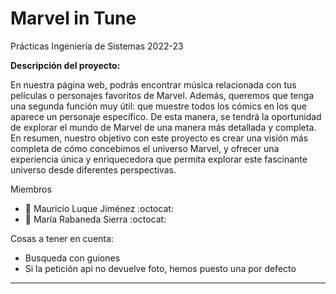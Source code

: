 # Marvel in Tune
Prácticas Ingeniería de Sistemas 2022-23

**Descripción del proyecto:** 

En nuestra página web, podrás encontrar música relacionada con tus películas o personajes favoritos de Marvel. Además, queremos que tenga una segunda función muy útil: que muestre todos los cómics en los que aparece un personaje específico. De esta manera, se tendrá la oportunidad de explorar el mundo de Marvel de una manera más detallada y completa.
En resumen, nuestro objetivo con este proyecto es crear una visión más completa de cómo concebimos el universo Marvel, y ofrecer una experiencia única y enriquecedora que permita explorar este fascinante universo desde diferentes perspectivas.

Miembros
 * :bust_in_silhouette:   Mauricio Luque Jiménez     :octocat:     
 * :bust_in_silhouette:  María Rabaneda Sierra     :octocat:






Cosas a tener en cuenta:
* Busqueda con guiones
* Si la petición api no devuelve foto, hemos puesto una por defecto
-----